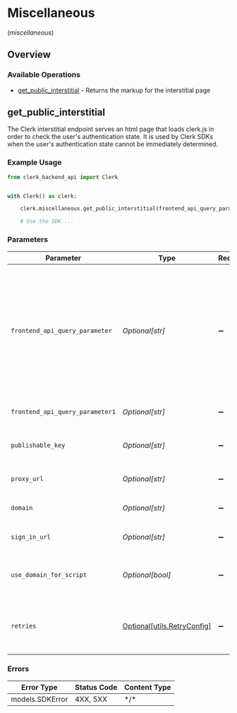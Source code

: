 # Miscellaneous
(*miscellaneous*)

## Overview

### Available Operations

* [get_public_interstitial](#get_public_interstitial) - Returns the markup for the interstitial page

## get_public_interstitial

The Clerk interstitial endpoint serves an html page that loads clerk.js in order to check the user's authentication state.
It is used by Clerk SDKs when the user's authentication state cannot be immediately determined.

### Example Usage

<!-- UsageSnippet language="python" operationID="GetPublicInterstitial" method="get" path="/public/interstitial" -->
```python
from clerk_backend_api import Clerk


with Clerk() as clerk:

    clerk.miscellaneous.get_public_interstitial(frontend_api_query_parameter1="pub_1a2b3c4d", publishable_key="<value>", proxy_url="https://fine-tarragon.info", domain="great-director.net", sign_in_url="https://likable-freckle.net/", use_domain_for_script=False)

    # Use the SDK ...

```

### Parameters

| Parameter                                                                                                                                                  | Type                                                                                                                                                       | Required                                                                                                                                                   | Description                                                                                                                                                | Example                                                                                                                                                    |
| ---------------------------------------------------------------------------------------------------------------------------------------------------------- | ---------------------------------------------------------------------------------------------------------------------------------------------------------- | ---------------------------------------------------------------------------------------------------------------------------------------------------------- | ---------------------------------------------------------------------------------------------------------------------------------------------------------- | ---------------------------------------------------------------------------------------------------------------------------------------------------------- |
| `frontend_api_query_parameter`                                                                                                                             | *Optional[str]*                                                                                                                                            | :heavy_minus_sign:                                                                                                                                         | : warning: ** DEPRECATED **: This will be removed in a future release, please migrate away from it as soon as possible.<br/><br/>Please use `frontend_api` instead | frontend-api_1a2b3c4d                                                                                                                                      |
| `frontend_api_query_parameter1`                                                                                                                            | *Optional[str]*                                                                                                                                            | :heavy_minus_sign:                                                                                                                                         | The Frontend API key of your instance                                                                                                                      | pub_1a2b3c4d                                                                                                                                               |
| `publishable_key`                                                                                                                                          | *Optional[str]*                                                                                                                                            | :heavy_minus_sign:                                                                                                                                         | The publishable key of your instance                                                                                                                       |                                                                                                                                                            |
| `proxy_url`                                                                                                                                                | *Optional[str]*                                                                                                                                            | :heavy_minus_sign:                                                                                                                                         | The proxy URL of your instance                                                                                                                             |                                                                                                                                                            |
| `domain`                                                                                                                                                   | *Optional[str]*                                                                                                                                            | :heavy_minus_sign:                                                                                                                                         | The domain of your instance                                                                                                                                |                                                                                                                                                            |
| `sign_in_url`                                                                                                                                              | *Optional[str]*                                                                                                                                            | :heavy_minus_sign:                                                                                                                                         | The sign in URL of your instance                                                                                                                           |                                                                                                                                                            |
| `use_domain_for_script`                                                                                                                                    | *Optional[bool]*                                                                                                                                           | :heavy_minus_sign:                                                                                                                                         | Whether to use the domain for the script URL                                                                                                               |                                                                                                                                                            |
| `retries`                                                                                                                                                  | [Optional[utils.RetryConfig]](../../models/utils/retryconfig.md)                                                                                           | :heavy_minus_sign:                                                                                                                                         | Configuration to override the default retry behavior of the client.                                                                                        |                                                                                                                                                            |

### Errors

| Error Type      | Status Code     | Content Type    |
| --------------- | --------------- | --------------- |
| models.SDKError | 4XX, 5XX        | \*/\*           |